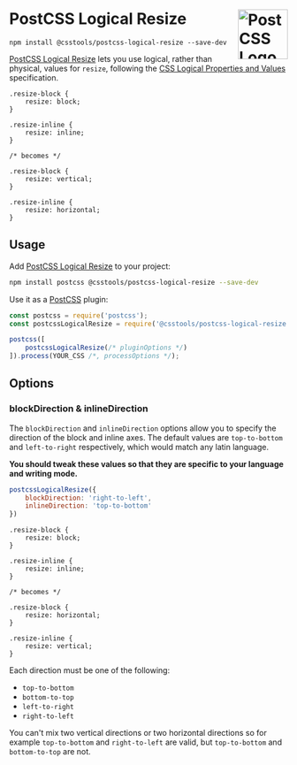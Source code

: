 # PostCSS Logical Resize [<img src="https://postcss.github.io/postcss/logo.svg" alt="PostCSS Logo" width="90" height="90" align="right">][PostCSS]

`npm install @csstools/postcss-logical-resize --save-dev`

[PostCSS Logical Resize] lets you use logical, rather than physical, values for `resize`, following the [CSS Logical Properties and Values] specification.

```pcss
.resize-block {
	resize: block;
}

.resize-inline {
	resize: inline;
}

/* becomes */

.resize-block {
	resize: vertical;
}

.resize-inline {
	resize: horizontal;
}
```

## Usage

Add [PostCSS Logical Resize] to your project:

```bash
npm install postcss @csstools/postcss-logical-resize --save-dev
```

Use it as a [PostCSS] plugin:

```js
const postcss = require('postcss');
const postcssLogicalResize = require('@csstools/postcss-logical-resize');

postcss([
	postcssLogicalResize(/* pluginOptions */)
]).process(YOUR_CSS /*, processOptions */);
```



## Options

### blockDirection & inlineDirection

The `blockDirection` and `inlineDirection` options allow you to specify the direction of the block and inline axes. The default values are `top-to-bottom` and `left-to-right` respectively, which would match any latin language.

**You should tweak these values so that they are specific to your language and writing mode.**

```js
postcssLogicalResize({
	blockDirection: 'right-to-left',
	inlineDirection: 'top-to-bottom'
})
```

```pcss
.resize-block {
	resize: block;
}

.resize-inline {
	resize: inline;
}

/* becomes */

.resize-block {
	resize: horizontal;
}

.resize-inline {
	resize: vertical;
}
```

Each direction must be one of the following:

- `top-to-bottom`
- `bottom-to-top`
- `left-to-right`
- `right-to-left`

You can't mix two vertical directions or two horizontal directions so for example `top-to-bottom` and `right-to-left` are valid, but `top-to-bottom` and `bottom-to-top` are not.

[cli-url]: https://github.com/csstools/postcss-plugins/actions/workflows/test.yml?query=workflow/test
[css-url]: https://cssdb.org/#logical-resize
[discord]: https://discord.gg/bUadyRwkJS
[npm-url]: https://www.npmjs.com/package/@csstools/postcss-logical-resize

[PostCSS]: https://github.com/postcss/postcss
[PostCSS Logical Resize]: https://github.com/csstools/postcss-plugins/tree/main/plugins/postcss-logical-resize
[CSS Logical Properties and Values]: https://www.w3.org/TR/css-logical-1/
